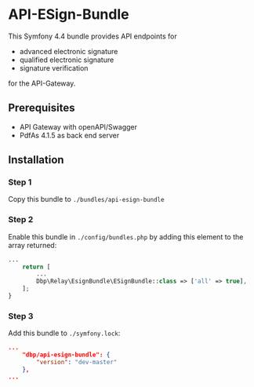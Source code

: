 # API-ESign-Bundle

This Symfony 4.4 bundle provides API endpoints for

- advanced electronic signature
- qualified electronic signature
- signature verification

for the API-Gateway.

## Prerequisites

- API Gateway with openAPI/Swagger
- PdfAs 4.1.5 as back end server

## Installation

### Step 1

Copy this bundle to `./bundles/api-esign-bundle`

### Step 2

Enable this bundle in `./config/bundles.php` by adding this element to the array returned:

```php
...
    return [
        ...
        Dbp\Relay\EsignBundle\ESignBundle::class => ['all' => true],
    ];
}
```

### Step 3

Add this bundle to `./symfony.lock`:

```json
...
    "dbp/api-esign-bundle": {
        "version": "dev-master"
    },
...
```
